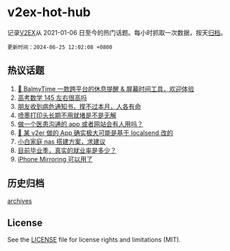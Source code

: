 # v2ex-hot-hub

 记录[V2EX](https://www.v2ex.com/)从 2021-01-06 日至今的热门话题。每小时抓取一次数据，按天[归档](archives)。

`更新时间：2024-06-25 12:02:08 +0800`

## 热议话题

1. [🌼 BalmyTime 一款跨平台的休息提醒 & 屏幕时间工具，欢迎体验](https://www.v2ex.com/t/1052074)
1. [高考数学 145 左右很高吗](https://www.v2ex.com/t/1052172)
1. [朋友收到病危通知书，撑不过本月，人各有命](https://www.v2ex.com/t/1052319)
1. [喷墨打印头长期不用就堵是不是无解](https://www.v2ex.com/t/1052295)
1. [做一个医患沟通的 app 或者网站会有人用吗？](https://www.v2ex.com/t/1052135)
1. [💢 某 v2er 做的 App 确实极大可能是基于 localsend 改的](https://www.v2ex.com/t/1052120)
1. [小白家庭 nas 搭建方案，求建议](https://www.v2ex.com/t/1052142)
1. [目前毕业季，真实的就业率是多少？](https://www.v2ex.com/t/1052062)
1. [iPhone Mirroring 可以用了](https://www.v2ex.com/t/1052281)

## 历史归档

[archives](archives)

## License

See the [LICENSE](LICENSE) file for license rights and limitations (MIT).

